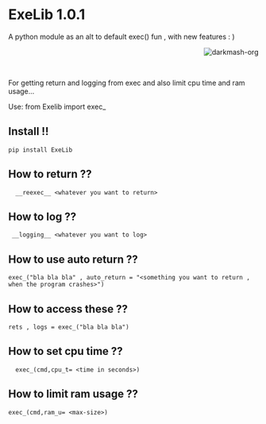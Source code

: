 # ExeLib 1.0.1

A python module as an alt to default exec() fun , with new features :  )

<p align="right"> <img src="https://komarev.com/ghpvc/?username=merwin.exelib&label=Project%20views&color=0e75b6&style=flat" alt="darkmash-org" /> </p>

<br>

For getting return and logging from exec and also limit cpu time and ram usage...

 Use: from Exelib import exec_

## Install !!

    pip install ExeLib

## How to return ?? 
    
      
      __reexec__ <whatever you want to return>

## How to log ??
     
     
     __logging__ <whatever you want to log>

## How to use auto return ??
    
    exec_("bla bla bla" , auto_return = "<something you want to return , when the program crashes>")

## How to access these ??
   
    rets , logs = exec_("bla bla bla")


## How to set cpu time ??
      
      exec_(cmd,cpu_t= <time in seconds>)

## How to limit ram usage  ??
    
    exec_(cmd,ram_u= <max-size>)
  
  
